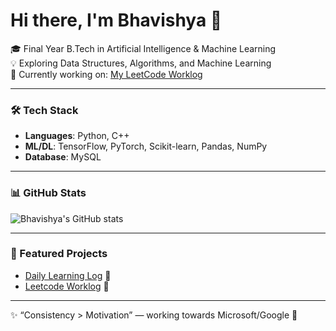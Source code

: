 # Hi there, I'm Bhavishya 👋

🎓 Final Year B.Tech in Artificial Intelligence & Machine Learning  
💡 Exploring Data Structures, Algorithms, and Machine Learning  
🚀 Currently working on: [My LeetCode Worklog](https://github.com/YOUR-REPO)  

---

### 🛠️ Tech Stack
- **Languages**: Python, C++  
- **ML/DL**: TensorFlow, PyTorch, Scikit-learn, Pandas, NumPy   
- **Database**: MySQL

---

### 📊 GitHub Stats
![Bhavishya's GitHub stats](https://github-readme-stats.vercel.app/api?bhavishya-11=BHAVISHYA-11&show_icons=true&theme=tokyonight)

---

### 📂 Featured Projects
- [Daily Learning Log](https://github.com/bhavishya-11/daily-learning-log) 📘 
- [Leetcode Worklog](https://github.com/bhavishya-11/leetcode-worklog) 📘

---

✨ “Consistency > Motivation” — working towards Microsoft/Google 🚀

